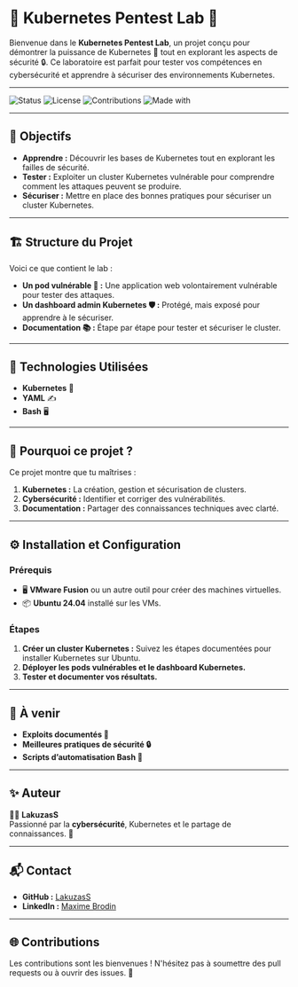 # 🚀 Kubernetes Pentest Lab 🔐

Bienvenue dans le **Kubernetes Pentest Lab**, un projet conçu pour démontrer la puissance de Kubernetes 🐳 tout en explorant les aspects de sécurité 🔒. Ce laboratoire est parfait pour tester vos compétences en cybersécurité et apprendre à sécuriser des environnements Kubernetes. 

---
![Status](https://img.shields.io/badge/Status-Active-brightgreen)
![License](https://img.shields.io/badge/License-MIT-blue)
![Contributions](https://img.shields.io/badge/Contributions-Welcome-orange)
![Made with](https://img.shields.io/badge/Made%20with-Kubernetes-326ce5?logo=kubernetes&logoColor=white)

---

## 🎯 Objectifs
- **Apprendre :** Découvrir les bases de Kubernetes tout en explorant les failles de sécurité.
- **Tester :** Exploiter un cluster Kubernetes vulnérable pour comprendre comment les attaques peuvent se produire.
- **Sécuriser :** Mettre en place des bonnes pratiques pour sécuriser un cluster Kubernetes.

---

## 🏗️ Structure du Projet
Voici ce que contient le lab :
- **Un pod vulnérable 🧨 :** Une application web volontairement vulnérable pour tester des attaques.
- **Un dashboard admin Kubernetes 🛡️ :** Protégé, mais exposé pour apprendre à le sécuriser.
- **Documentation 📚 :** Étape par étape pour tester et sécuriser le cluster.

---

## 🚀 Technologies Utilisées
- **Kubernetes** 🐳
- **YAML** ✍️
- **Bash** 🖥️

---

## 🌟 Pourquoi ce projet ?
Ce projet montre que tu maîtrises :
1. **Kubernetes :** La création, gestion et sécurisation de clusters.
2. **Cybersécurité :** Identifier et corriger des vulnérabilités.
3. **Documentation :** Partager des connaissances techniques avec clarté.

---

## ⚙️ Installation et Configuration
### Prérequis
- 🖥️ **VMware Fusion** ou un autre outil pour créer des machines virtuelles.
- 📦 **Ubuntu 24.04** installé sur les VMs.

### Étapes
1. **Créer un cluster Kubernetes :** Suivez les étapes documentées pour installer Kubernetes sur Ubuntu.
2. **Déployer les pods vulnérables et le dashboard Kubernetes.**
3. **Tester et documenter vos résultats.**

---

## 🎉 À venir
- **Exploits documentés 📖**
- **Meilleures pratiques de sécurité 🔒**
- **Scripts d’automatisation Bash 🤖**

---

## ✨ Auteur
👨‍💻 **LakuzasS**  
Passionné par la **cybersécurité**, Kubernetes et le partage de connaissances. 🚀

---

## 📬 Contact
- **GitHub :** [LakuzasS](https://github.com/LakuzasS)
- **LinkedIn :** [Maxime Brodin](https://www.linkedin.com/in/maxime-brodin/)

---

## 🌐 Contributions
Les contributions sont les bienvenues ! N'hésitez pas à soumettre des pull requests ou à ouvrir des issues. 🚀
